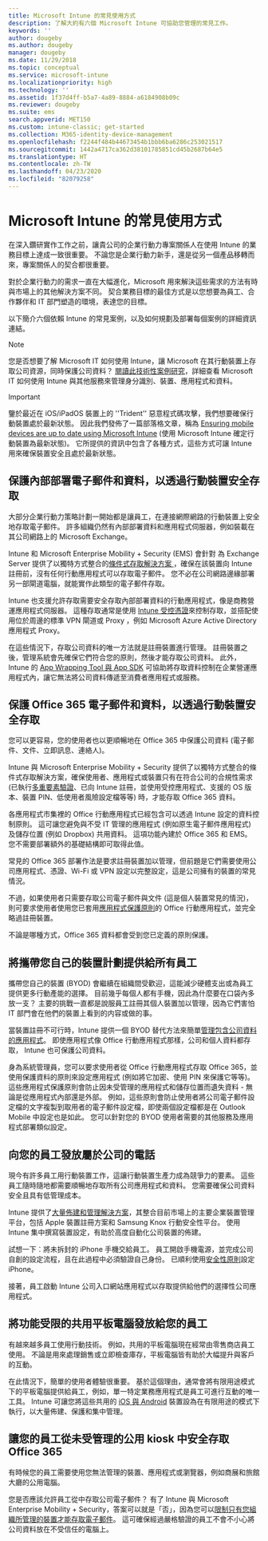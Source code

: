 ```yaml
---
title: Microsoft Intune 的常見使用方式
description: 了解大約有六個 Microsoft Intune 可協助您管理的常見工作。
keywords: ''
author: dougeby
ms.author: dougeby
manager: dougeby
ms.date: 11/29/2018
ms.topic: conceptual
ms.service: microsoft-intune
ms.localizationpriority: high
ms.technology: ''
ms.assetid: 1f37d4ff-b5a7-4a89-8884-a6184908b09c
ms.reviewer: dougeby
ms.suite: ems
search.appverid: MET150
ms.custom: intune-classic; get-started
ms.collection: M365-identity-device-management
ms.openlocfilehash: f2244f484b44673454b1bbb6ba6286c253021517
ms.sourcegitcommit: 1442a4717ca362d38101785851cd45b2687b64e5
ms.translationtype: HT
ms.contentlocale: zh-TW
ms.lasthandoff: 04/23/2020
ms.locfileid: "82079258"
---
```

# <a name="common-ways-to-use-microsoft-intune"></a>Microsoft Intune 的常見使用方式

在深入鑽研實作工作之前，讓貴公司的企業行動力專案關係人在使用 Intune 的業務目標上達成一致很重要。 不論您是企業行動力新手，還是從另一個產品移轉而來，專案關係人的契合都很重要。  

對於企業行動力的需求一直在大幅進化，Microsoft 用來解決這些需求的方法有時與市場上的其他解決方案不同。 契合業務目標的最佳方式是以您想要為員工、合作夥伴和 IT 部門塑造的環境，表達您的目標。  

以下簡介六個依賴 Intune 的常見案例，以及如何規劃及部署每個案例的詳細資訊連結。

>[!NOTE]
>您是否想要了解 Microsoft IT 如何使用 Intune，讓 Microsoft 在其行動裝置上存取公司資源，同時保護公司資料？ [閱讀此技術性案例研究](https://www.microsoft.com/itshowcase/Article/Content/588)，詳細查看 Microsoft IT 如何使用 Intune 與其他服務來管理身分識別、裝置、應用程式和資料。  

>[!IMPORTANT]
>鑒於最近在 iOS/iPadOS 裝置上的 ''Trident'' 惡意程式碼攻擊，我們想要確保行動裝置處於最新狀態。 因此我們發佈了一篇部落格文章，稱為 [Ensuring mobile devices are up to date using Microsoft Intune](https://blogs.technet.microsoft.com/enterprisemobility/2016/08/26/ensuring-mobile-devices-are-up-to-date-using-microsoft-intune/) (使用 Microsoft Intune 確定行動裝置為最新狀態)。 它所提供的資訊中包含了各種方式，這些方式可讓 Intune 用來確保裝置安全且處於最新狀態。

## <a name="protecting-your-on-premises-email-and-data-so-it-can-be-safely-accessed-by-mobile-devices"></a>保護內部部署電子郵件和資料，以透過行動裝置安全存取

大部分企業行動力策略計劃一開始都是讓員工，在連接網際網路的行動裝置上安全地存取電子郵件。 許多組織仍然有內部部署資料和應用程式伺服器，例如裝載在其公司網路上的 Microsoft Exchange。

Intune 和 Microsoft Enterprise Mobility + Security (EMS) 會針對 為 Exchange Server 提供了以獨特方式整合的[條件式存取解決方案
](../protect/conditional-access.md)，確保在該裝置向 Intune 註冊前，沒有任何行動應用程式可以存取電子郵件。 您不必在公司網路邊緣部署另一部閘道電腦，就能實作此類型的電子郵件存取。

Intune 也支援允許存取需要安全存取內部部署資料的行動應用程式，像是商務營運應用程式伺服器。 這種存取通常是使用 [Intune 受控憑證](../protect/certificates-configure.md)來控制存取，並搭配使用位於周邊的標準 VPN 閘道或 Proxy ，例如 Microsoft Azure Active Directory 應用程式 Proxy。

在這些情況下，存取公司資料的唯一方法就是註冊裝置進行管理。 註冊裝置之後，管理系統會先確保它們符合您的原則，然後才能存取公司資料。 此外，Intune 的 [App Wrapping Tool 與 App SDK](../developer/apps-prepare-mobile-application-management.md) 可協助將存取資料控制在企業營運應用程式內，讓它無法將公司資料傳遞至消費者應用程式或服務。

<!-- Learn more about how to plan and deploy Intune to help secure on-premises email and data. -->

## <a name="protecting-your-office-365-email-and-data-so-it-can-be-safely-accessed-by-mobile-devices"></a>保護 Office 365 電子郵件和資料，以透過行動裝置安全存取

您可以更容易，您的使用者也以更順暢地在 Office 365 中保護公司資料 (電子郵件、文件、立即訊息、連絡人)。

Intune 與 Microsoft Enterprise Mobility + Security 提供了以獨特方式整合的條件式存取解決方案，確保使用者、應用程式或裝置只有在符合公司的合規性需求 (已執行[多重要素驗證](../enrollment/multi-factor-authentication.md)、已向 Intune 註冊，並使用受控應用程式、支援的 OS 版本、裝置 PIN、低使用者風險設定檔等等) 時，才能存取 Office 365 資料。

各應用程式市集裡的 Office 行動應用程式已經包含可以透過 Intune 設定的資料控制原則。 這可讓您避免與不受 IT 管理的應用程式 (例如原生電子郵件應用程式) 及儲存位置 (例如 Dropbox) 共用資料。 這項功能內建於 Office 365 和 EMS。 您不需要部署額外的基礎結構即可取得此值。

常見的 Office 365 部署作法是要求註冊裝置加以管理，但前題是它們需要使用公司應用程式、憑證、Wi-Fi 或 VPN 設定以完整設定，這是公司擁有的裝置的常見情況。  

不過，如果使用者只需要存取公司電子郵件與文件 (這是個人裝置常見的情況)，則可要求使用者使用您已套用[應用程式保護原則](../apps/app-protection-policies.md)的 Office 行動應用程式，並完全略過註冊裝置。  

不論是哪種方式，Office 365 資料都會受到您已定義的原則保護。

<!-- Learn more about how to plan and deploy Intune to help secure Office 365 email and data. -->

## <a name="offer-a-bring-your-own-device-program-to-all-employees"></a>將攜帶您自己的裝置計劃提供給所有員工

攜帶您自己的裝置 (BYOD) 會繼續在組織間受歡迎，這能減少硬體支出或為員工提供更多行動產能的選擇。 目前幾乎每個人都有手機，因此為什麼要在口袋內多放一支？ 主要的挑戰一直都是說服員工註冊其個人裝置加以管理，因為它們害怕 IT 部門會在他們的裝置上看到的内容或做的事。  

當裝置註冊不可行時，Intune 提供一個 BYOD 替代方法來簡單[管理包含公司資料的應用程式](../apps/app-protection-policies.md)。 即使應用程式像 Office 行動應用程式那樣，公司和個人資料都存取， Intune 也可保護公司資料。  

身為系統管理員，您可以要求使用者從 Office 行動應用程式存取 Office 365，並使用保護資料的原則來設定應用程式 (例如將它加密、使用 PIN 來保護它等等)。 這些應用程式保護原則會防止因未受管理的應用程式和儲存位置而遺失資料 - 無論是從應用程式內部還是外部。 例如，這些原則會防止使用者將公司電子郵件設定檔的文字複製到取用者的電子郵件設定檔，即使兩個設定檔都是在 Outlook Mobile 中設定也是如此。 您可以針對您的 BYOD 使用者需要的其他服務及應用程式部署類似設定。

<!-- Learn more about how to plan and deploy Intune to support BYOD.-->

## <a name="issue-corporate-owned-phones-to-your-employees"></a>向您的員工發放屬於公司的電話

現今有許多員工用行動裝置工作，這讓行動裝置生產力成為競爭力的要素。 這些員工隨時隨地都需要順暢地存取所有公司應用程式和資料。 您需要確保公司資料安全且具有低管理成本。  

Intune 提供了[大量佈建和管理解決方案](../enrollment/device-enrollment.md)，其整合目前市場上的主要企業裝置管理平台，包括 Apple 裝置註冊方案和 Samsung Knox 行動安全性平台。 使用 Intune 集中撰寫裝置設定，有助於高度自動化公司裝置的佈建。  

試想一下︰將未拆封的 iPhone 手機交給員工。 員工開啟手機電源，並完成公司自創的設定流程，且在此過程中必須驗證自己身份。 已順利使用[安全性原則](../configuration/device-profiles.md)設定 iPhone。

接著，員工啟動 Intune 公司入口網站應用程式以存取提供給他們的選擇性公司應用程式。

<!-- Learn more about how to plan and deploy Intune to support corporate owned devices. -->

## <a name="issue-limited-use-shared-tablets-to-your-employees"></a>將功能受限的共用平板電腦發放給您的員工

有越來越多員工使用行動技術。 例如，共用的平板電腦現在經常由零售商店員工使用。  不論是用來處理銷售或立即檢查庫存，平板電腦皆有助於大幅提升與客戶的互動。

在此情況下，簡單的使用者體驗很重要。 基於這個理由，通常會將有限用途模式下的平板電腦提供給員工，例如，單一特定業務應用程式是員工可進行互動的唯一工具。 Intune 可讓您將這些共用的 [iOS 與 Android](../configuration/device-profiles.md) 裝置設為在有限用途的模式下執行，以大量佈建、保護和集中管理。

<!-- Learn more about how to plan and deploy Intune to support shared tablets. -->

## <a name="enable-your-employees-to-securely-access-office-365-from-an-unmanaged-public-kiosk"></a>讓您的員工從未受管理的公用 kiosk 中安全存取 Office 365

有時候您的員工需要使用您無法管理的裝置、應用程式或瀏覽器，例如商展和旅館大廳的公用電腦。

您是否應該允許員工從中存取公司電子郵件？ 有了 Intune 與 Microsoft Enterprise Mobility + Security，答案可以就是「否」，因為您可以[限制只有您組織所管理的裝置才能存取電子郵件](../protect/conditional-access.md)。 這可確保經過嚴格驗證的員工不會不小心將公司資料放在不受信任的電腦上。
